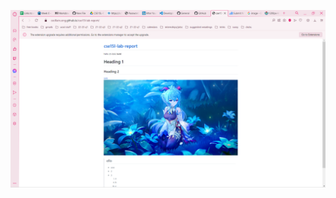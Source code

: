 ![Image](https://github.com/ceciliatruong/cse15l-lab-report/blob/main/Screenshot%20(863).png?raw=true)